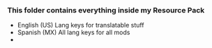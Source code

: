### This folder contains everything inside my Resource Pack
- English (US) Lang keys for translatable stuff  
- Spanish (MX) All lang keys for all mods  
- 
